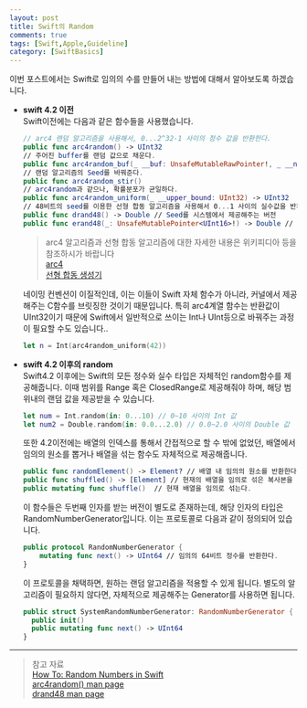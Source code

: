 ```yaml
---
layout: post
title: Swift의 Random
comments: true
tags: [Swift,Apple,Guideline]
category: [SwiftBasics]
---  
```

이번 포스트에서는 Swift로 임의의 수를 만들어 내는 방법에 대해서 알아보도록 하겠습니다.  

* **swift 4.2 이전**  
  Swift이전에는 다음과 같은 함수들을 사용했습니다.  

  ```swift
  // arc4 랜덤 알고리즘을 사용해서, 0...2^32-1 사이의 정수 값을 반환한다.
  public func arc4random() -> UInt32 
  // 주어진 buffer를 랜덤 값으로 채운다.
  public func arc4random_buf(_ __buf: UnsafeMutableRawPointer!, _ __nbytes: Int) 
  // 랜덤 알고리즘의 Seed를 바꿔준다.
  public func arc4random_stir()
  // arc4random과 같으나, 확률분포가 균일하다. 
  public func arc4random_uniform(_ __upper_bound: UInt32) -> UInt32
  // 48비트의 seed를 이용한 선형 합동 알고리즘을 사용해서 0...1 사이의 실수값을 반환한다.
  public func drand48() -> Double // Seed를 시스템에서 제공해주는 버전
  public func erand48(_: UnsafeMutablePointer<UInt16>!) -> Double // Seed를 직접 넣어주는 버전
  ``` 

  > arc4 알고리즘과 선형 합동 알고리즘에 대한 자세한 내용은 위키피디아 등을 참조하시가 바랍니다  
  > [arc4](https://en.wikipedia.org/wiki/RC4)  
  > [선형 합동 생성기](https://en.wikipedia.org/wiki/Linear_congruential_generator)  

  네이밍 컨벤션이 이질적인데, 이는 이들이 Swift 자체 함수가 아니라, 커널에서 제공해주는 C함수를 브릿징한 것이기 때문입니다. 특히 arc4계열 함수는 반환값이 UInt32이기 때문에 Swift에서 일반적으로 쓰이는 Int나 UInt등으로 바꿔주는 과정이 필요할 수도 있습니다..  

  ```swift
  let n = Int(arc4random_uniform(42))
  ```  

* **swift 4.2 이후의 random**  
  Swift4.2 이후에는 Swift의 모든 정수와 실수 타입은 자체적인 random함수를 제공해줍니다. 이때 범위를 Range 혹은 ClosedRange로 제공해줘야 하며, 해당 범위내의 랜덤 값을 제공받을 수 있습니다.

  ```swift
  let num = Int.random(in: 0...10) // 0~10 사이의 Int 값
  let num2 = Double.random(in: 0.0...2.0) // 0.0~2.0 사이의 Double 값
  ```  

  또한 4.2이전에는 배열의 인덱스를 통해서 간접적으로 할 수 밖에 없었던, 배열에서 임의의 원소를 뽑거나 배열을 섞는 함수도 자체적으로 제공해줍니다.  

  ```swift
  public func randomElement() -> Element? // 배열 내 임의의 원소를 반환한다.
  public func shuffled() -> [Element] // 현재의 배열을 임의로 섞은 복사본을 반환한다.
  public mutating func shuffle()  // 현재 배열을 임의로 섞는다.
  ```  
  이 함수들은 두번째 인자를 받는 버전이 별도로 존재하는데, 해당 인자의 타입은 RandomNumberGenerator입니다. 이는 프로토콜로 다음과 같이 정의되어 있습니다.

  ```swift  
  public protocol RandomNumberGenerator {
      mutating func next() -> UInt64 // 임의의 64비트 정수를 반환한다.
  }
  ```  

  이 프로토콜을 채택하면, 원하는 랜덤 알고리즘을 적용할 수 있게 됩니다. 별도의 알고리즘이 필요하지 않다면, 자체적으로 제공해주는 Generator를 사용하면 됩니다.  

  ```swift
  public struct SystemRandomNumberGenerator: RandomNumberGenerator {
    public init()
    public mutating func next() -> UInt64 
  }
  ```
---  
> 참고 자료  
> [How To: Random Numbers in Swift](https://learnappmaking.com/random-numbers-swift/)  
> [arc4random() man page](https://linux.die.net/man/3/arc4random)  
> [drand48 man page](https://linux.die.net/man/3/drand48)  